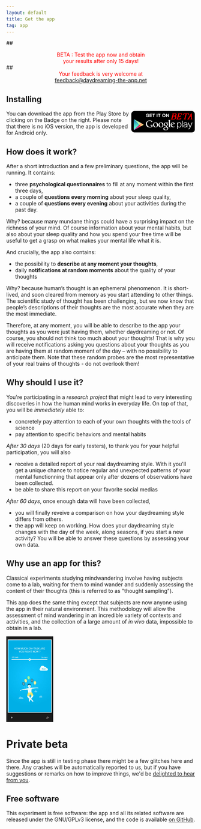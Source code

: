 ```yaml
---
layout: default
title: Get the app
tag: app
---
```


##<center> <font color="red">BETA : Test the app now and obtain <br> your results after only 15 days!</font> </center>
##<center> <font color="red"> Your feedback is very welcome at <br> <a href="mailto:feedback@daydreaming-the-app.net">feedback@daydreaming-the-app.net</a></font> </center>

## Installing

<a href="https://play.google.com/store/apps/details?id=com.brainydroid.daydreamingbeta" >
  <img alt="Get it on Google Play"
        src="/images/brand/en_generic_rgb_wo_60_beta.png"
        align="right" />
</a>

You can download the app from the Play Store by clicking on the Badge on the right.
Please note that there is no iOS version, the app is developed for Android only.

## How does it work?

After a short introduction and a few preliminary questions, the app will be running. It contains:

* three <b>psychological questionnaires</b> to fill at any moment within the first three days,
* a couple of <b>questions every morning</b> about your sleep quality,
* a couple of <b>questions every evening</b> about your activities during the past day.

Why? because many mundane things could have a surprising impact on the richness of your mind. Of course information about your mental habits, but also about your sleep quality and how you spend your free time will be useful to get a grasp on what makes your mental life what it is.

And crucially, the app also contains:

* the possibility to <b>describe at any moment your thoughts</b>,
* daily <b>notifications at random moments</b> about the quality of your thoughts

Why? because human’s thought is an ephemeral phenomenon. It is short-lived, and soon cleared from memory as you start attending to other things. The scientific study of thought has been challenging, but we now know that people’s descriptions of their thoughts are the most accurate when they are the most immediate.

Therefore, at any moment, you will be able to describe to the app your thoughts as you were just having them, whether daydreaming or not. Of course, you should not think too much about your thoughts! That is why you will receive notifications asking you questions about your thoughts as you are having them at random moment of the day – with no possibility to anticipate them. Note that these random probes are the most representative of your real trains of thoughts - do not overlook them!

## Why should I use it?

You're participating in a *research project* that might lead to very interesting discoveries in how the human mind works in everyday life. On top of that, you will be *immediately* able to:

* concretely pay attention to each of your own thoughts with the tools of science
* pay attention to specific behaviors and mental habits

*After 30 days* (20 days for early testers), to thank you for your helpful participation, you will also

* receive a detailed report of your real daydreaming style. With it you'll get a unique chance to notice regular and unexpected patterns of your mental functionning that appear only after dozens of observations have been collected.
* be able to share this report on your favorite social medias

*After 60 days*, once enough data will have been collected,

* you will finally reveive a comparison on how your daydreaming style differs from others.
* the app will keep on working. How does your daydreaming style changes with the day of the week, along seasons, if you start a new activity? You will be able to answer these questions by assessing your own data.

## Why use an app for this?

Classical experiments studying mindwandering involve having subjects come to a lab, waiting for them to mind wander and suddenly assessing the content of their thoughts (this is referred to as "thought sampling").

This app does the same thing except that subjects are now anyone using the app in their natural environment. This methodology will allow the assessment of mind wandering in an incredible variety of contexts and activities, and the collection of a large amount of *in vivo* data, impossible to obtain in a lab.


<div class="clearfix"></div>
<img class="img-rounded pull-left inside-picture" width="125" height="228px" src="/static/img/daydreaming-screenshot.jpg" alt="Daydreaming screenshot" />

# Private beta

Since the app is still in testing phase there might be a few glitches here and there. Any crashes will be automatically reported to us, but if you have suggestions or remarks on how to improve things, we'd be <a href="mailto:feedback@daydreaming-the-app.net">delighted to hear from you</a>.

## Free software

This experiment is free software: the app and all its related software are released under the GNU/GPLv3 license, and the code is available [on GitHub](https://github.com/daydreaming-experiment).
